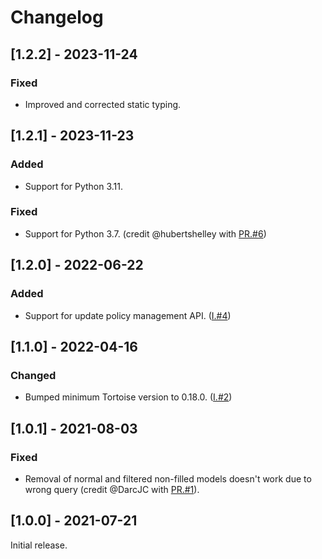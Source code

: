 # Changelog

## [1.2.2] - 2023-11-24

### Fixed

- Improved and corrected static typing.

## [1.2.1] - 2023-11-23

### Added

- Support for Python 3.11.

### Fixed

- Support for Python 3.7. (credit @hubertshelley with [PR.#6](https://github.com/thearchitector/casbin-tortoise-adapter/pull/6))

## [1.2.0] - 2022-06-22

### Added

- Support for update policy management API. ([I.#4](https://github.com/thearchitector/casbin-tortoise-adapter/issues/4))

## [1.1.0] - 2022-04-16

### Changed

- Bumped minimum Tortoise version to 0.18.0. ([I.#2](https://github.com/thearchitector/casbin-tortoise-adapter/issues/2))

## [1.0.1] - 2021-08-03

### Fixed

- Removal of normal and filtered non-filled models doesn't work due to wrong query (credit @DarcJC with [PR.#1](https://github.com/thearchitector/casbin-tortoise-adapter/pull/1)).

## [1.0.0] - 2021-07-21

Initial release.
